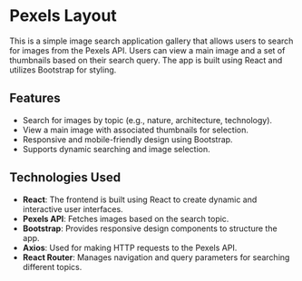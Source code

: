 # Pexels Layout

This is a simple image search application gallery that allows users to search for images from the Pexels API. Users can view a main image and a set of thumbnails based on their search query. The app is built using React and utilizes Bootstrap for styling.

## Features
- Search for images by topic (e.g., nature, architecture, technology).
- View a main image with associated thumbnails for selection.
- Responsive and mobile-friendly design using Bootstrap.
- Supports dynamic searching and image selection.

## Technologies Used
- **React**: The frontend is built using React to create dynamic and interactive user interfaces.
- **Pexels API**: Fetches images based on the search topic.
- **Bootstrap**: Provides responsive design components to structure the app.
- **Axios**: Used for making HTTP requests to the Pexels API.
- **React Router**: Manages navigation and query parameters for searching different topics.
